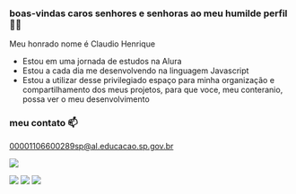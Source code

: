 ### boas-vindas caros senhores e senhoras ao meu humilde perfil 🍷🗿

Meu honrado nome é Claudio Henrique

* Estou em uma jornada de estudos na Alura
* Estou a cada dia me desenvolvendo na linguagem Javascript
* Estou a utilizar desse privilegiado espaço para minha organização e compartilhamento dos meus projetos, para que voce, meu conteranio, possa ver o meu desenvolvimento

### meu contato 📫

00001106600289sp@al.educacao.sp.gov.br


![](https://media.tenor.com/sCB21RrjiOMAAAAi/verytroll-troll.gif)

![](https://media.tenor.com/GyMqWVsBACYAAAAi/kanye.gif)
![](https://media.tenor.com/_uCseSZ0qqgAAAAM/beautiful-day.gif)
![](https://media1.tenor.com/m/j5Lh4VxMeKoAAAAC/dancing-skeleton.gif)
